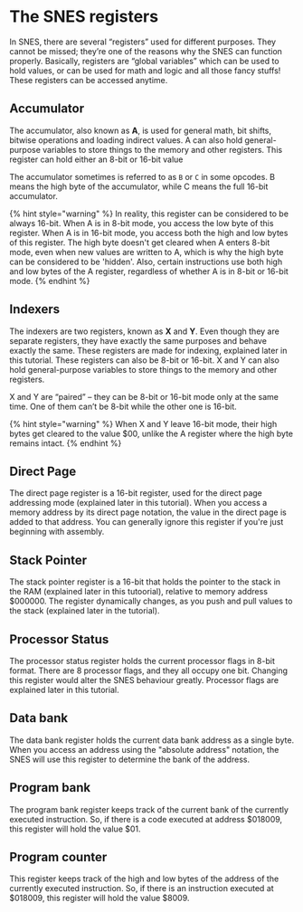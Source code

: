 # The SNES registers

In SNES, there are several “registers” used for different purposes. They cannot be missed; they’re one of the reasons why the SNES can function properly. Basically, registers are “global variables” which can be used to hold values, or can be used for math and logic and all those fancy stuffs! These registers can be accessed anytime.

## Accumulator
The accumulator, also known as **A**, is used for general math, bit shifts, bitwise operations and loading indirect values. A can also hold general-purpose variables to store things to the memory and other registers. This register can hold either an 8-bit or 16-bit value 

The accumulator sometimes is referred to as `B` or `C` in some opcodes. B means the high byte of the accumulator, while C means the full 16-bit accumulator.

{% hint style="warning" %}
In reality, this register can be considered to be always 16-bit. When A is in 8-bit mode, you access the low byte of this register. When A is in 16-bit mode, you access both the high and low bytes of this register. The high byte doesn't get cleared when A enters 8-bit mode, even when new values are written to A, which is why the high byte can be considered to be 'hidden'. Also, certain instructions use both high and low bytes of the A register, regardless of whether A is in 8-bit or 16-bit mode.
{% endhint %}

## Indexers
The indexers are two registers, known as **X** and **Y**. Even though they are separate registers, they have exactly the same purposes and behave exactly the same. These registers are made for indexing, explained later in this tutorial. These registers can also be 8-bit or 16-bit. X and Y can also hold general-purpose variables to store things to the memory and other registers. 

X and Y are “paired” – they can be 8-bit or 16-bit mode only at the same time. One of them can’t be 8-bit while the other one is 16-bit.

{% hint style="warning" %}
When X and Y leave 16-bit mode, their high bytes get cleared to the value $00, unlike the A register where the high byte remains intact. 
{% endhint %}

## Direct Page 
The direct page register is a 16-bit register, used for the direct page addressing mode (explained later in this tutorial). When you access a memory address by its direct page notation, the value in the direct page is added to that address. You can generally ignore this register if you're just beginning with assembly.

## Stack Pointer
The stack pointer register is a 16-bit that holds the pointer to the stack in the RAM (explained later in this tutoorial), relative to memory address $000000. The register dynamically changes, as you push and pull values to the stack (explained later in the tutorial).

## Processor Status
The processor status register holds the current processor flags in 8-bit format. There are 8 processor flags, and they all occupy one bit. Changing this register would alter the SNES behaviour greatly. Processor flags are explained later in this tutorial.

## Data bank
The data bank register holds the current data bank address as a single byte. When you access an address using the "absolute address" notation, the SNES will use this register to determine the bank of the address.

## Program bank
The program bank register keeps track of the current bank of the currently executed instruction. So, if there is a code executed at address $018009, this register will hold the value $01.

## Program counter
This register keeps track of the high and low bytes of the address of the currently executed instruction. So, if there is an instruction executed at $018009, this register will hold the value $8009.